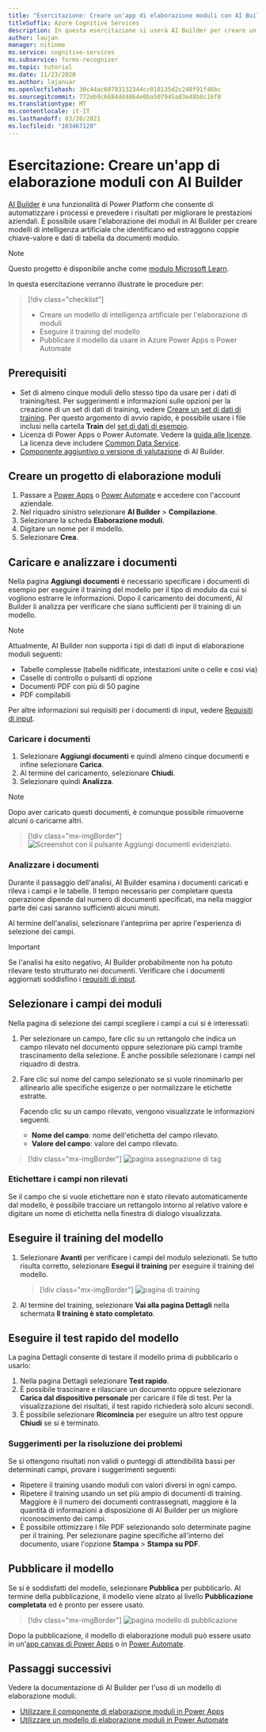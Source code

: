 ```yaml
---
title: "Esercitazione: Creare un'app di elaborazione moduli con AI Builder - Riconoscimento modulo"
titleSuffix: Azure Cognitive Services
description: In questa esercitazione si userà AI Builder per creare un'applicazione di elaborazione moduli ed eseguirne il training.
author: laujan
manager: nitinme
ms.service: cognitive-services
ms.subservice: forms-recognizer
ms.topic: tutorial
ms.date: 11/23/2020
ms.author: lajanuar
ms.openlocfilehash: 30c44ac60783132344cc018135d2c248f91f46bc
ms.sourcegitcommit: 772eb9c6684dd4864e0ba507945a83e48b8c16f0
ms.translationtype: MT
ms.contentlocale: it-IT
ms.lasthandoff: 03/20/2021
ms.locfileid: "103467120"
---
```

# <a name="tutorial-create-a-form-processing-app-with-ai-builder"></a>Esercitazione: Creare un'app di elaborazione moduli con AI Builder

[AI Builder](/ai-builder/overview) è una funzionalità di Power Platform che consente di automatizzare i processi e prevedere i risultati per migliorare le prestazioni aziendali. È possibile usare l'elaborazione dei moduli in AI Builder per creare modelli di intelligenza artificiale che identificano ed estraggono coppie chiave-valore e dati di tabella da documenti modulo.

> [!NOTE]
> Questo progetto è disponibile anche come [modulo Microsoft Learn](/learn/modules/get-started-with-form-processing/).

In questa esercitazione verranno illustrate le procedure per:

> [!div class="checklist"]
> * Creare un modello di intelligenza artificiale per l'elaborazione di moduli
> * Eseguire il training del modello
> * Pubblicare il modello da usare in Azure Power Apps o Power Automate

## <a name="prerequisites"></a>Prerequisiti

* Set di almeno cinque moduli dello stesso tipo da usare per i dati di training/test. Per suggerimenti e informazioni sulle opzioni per la creazione di un set di dati di training, vedere [Creare un set di dati di training](./build-training-data-set.md). Per questo argomento di avvio rapido, è possibile usare i file inclusi nella cartella **Train** del [set di dati di esempio](https://go.microsoft.com/fwlink/?linkid=2128080).
* Licenza di Power Apps o Power Automate. Vedere la [guida alle licenze](https://go.microsoft.com/fwlink/?linkid=2085130). La licenza deve includere [Common Data Service](https://powerplatform.microsoft.com/common-data-service/).
* [Componente aggiuntivo o versione di valutazione](https://go.microsoft.com/fwlink/?LinkId=2113956&clcid=0x409) di AI Builder.


## <a name="create-a-form-processing-project"></a>Creare un progetto di elaborazione moduli

1. Passare a [Power Apps](https://make.powerapps.com/) o [Power Automate](https://flow.microsoft.com/signin) e accedere con l'account aziendale.
1. Nel riquadro sinistro selezionare **AI Builder** > **Compilazione**.
1. Selezionare la scheda **Elaborazione moduli**.
1. Digitare un nome per il modello.
1. Selezionare **Crea**.

## <a name="upload-and-analyze-documents"></a>Caricare e analizzare i documenti

Nella pagina **Aggiungi documenti** è necessario specificare i documenti di esempio per eseguire il training del modello per il tipo di modulo da cui si vogliono estrarre le informazioni. Dopo il caricamento dei documenti, AI Builder li analizza per verificare che siano sufficienti per il training di un modello.

> [!NOTE]
> Attualmente, AI Builder non supporta i tipi di dati di input di elaborazione moduli seguenti:
>
> - Tabelle complesse (tabelle nidificate, intestazioni unite o celle e così via)
> - Caselle di controllo o pulsanti di opzione
> - Documenti PDF con più di 50 pagine
> - PDF compilabili
>
> Per altre informazioni sui requisiti per i documenti di input, vedere [Requisiti di input](./overview.md#input-requirements).

### <a name="upload-your-documents"></a>Caricare i documenti

1. Selezionare **Aggiungi documenti** e quindi almeno cinque documenti e infine selezionare **Carica**.
1. Al termine del caricamento, selezionare **Chiudi**.
1. Selezionare quindi **Analizza**.

> [!NOTE] 
> Dopo aver caricato questi documenti, è comunque possibile rimuoverne alcuni o caricarne altri.

> [!div class="mx-imgBorder"]
> ![Screenshot con il pulsante Aggiungi documenti evidenziato.](./media/tutorial-ai-builder/add-documents-page.png)

### <a name="analyze-your-documents"></a>Analizzare i documenti

Durante il passaggio dell'analisi, AI Builder esamina i documenti caricati e rileva i campi e le tabelle. Il tempo necessario per completare questa operazione dipende dal numero di documenti specificati, ma nella maggior parte dei casi saranno sufficienti alcuni minuti.

Al termine dell'analisi, selezionare l'anteprima per aprire l'esperienza di selezione dei campi.

> [!IMPORTANT]
> Se l'analisi ha esito negativo, AI Builder probabilmente non ha potuto rilevare testo strutturato nei documenti. Verificare che i documenti aggiornati soddisfino i [requisiti di input](./overview.md#input-requirements).

## <a name="select-your-form-fields"></a>Selezionare i campi dei moduli

Nella pagina di selezione dei campi scegliere i campi a cui si è interessati:

1. Per selezionare un campo, fare clic su un rettangolo che indica un campo rilevato nel documento oppure selezionare più campi tramite trascinamento della selezione. È anche possibile selezionare i campi nel riquadro di destra.
1. Fare clic sul nome del campo selezionato se si vuole rinominarlo per allinearlo alle specifiche esigenze o per normalizzare le etichette estratte.

    Facendo clic su un campo rilevato, vengono visualizzate le informazioni seguenti.

    - **Nome del campo**: nome dell'etichetta del campo rilevato.
    - **Valore del campo**: valore del campo rilevato.

> [!div class="mx-imgBorder"]
> ![pagina assegnazione di tag](./media/tutorial-ai-builder/select-fields-page.png)

### <a name="label-undetected-fields"></a>Etichettare i campi non rilevati

Se il campo che si vuole etichettare non è stato rilevato automaticamente dal modello, è possibile tracciare un rettangolo intorno al relativo valore e digitare un nome di etichetta nella finestra di dialogo visualizzata.

## <a name="train-your-model"></a>Eseguire il training del modello

1. Selezionare **Avanti** per verificare i campi del modulo selezionati. Se tutto risulta corretto, selezionare **Esegui il training** per eseguire il training del modello.

    > [!div class="mx-imgBorder"]
    > ![pagina di training](./media/tutorial-ai-builder/summary-train-page.png)
1. Al termine del training, selezionare **Vai alla pagina Dettagli** nella schermata **Il training è stato completato**.
## <a name="quick-test-your-model"></a>Eseguire il test rapido del modello

La pagina Dettagli consente di testare il modello prima di pubblicarlo o usarlo:

1. Nella pagina Dettagli selezionare **Test rapido**.
2. È possibile trascinare e rilasciare un documento oppure selezionare **Carica dal dispositivo personale** per caricare il file di test. Per la visualizzazione dei risultati, il test rapido richiederà solo alcuni secondi.
3. È possibile selezionare **Ricomincia** per eseguire un altro test oppure **Chiudi** se si è terminato.

### <a name="troubleshooting-tips"></a>Suggerimenti per la risoluzione dei problemi

Se si ottengono risultati non validi o punteggi di attendibilità bassi per determinati campi, provare i suggerimenti seguenti:

- Ripetere il training usando moduli con valori diversi in ogni campo.
- Ripetere il training usando un set più ampio di documenti di training. Maggiore è il numero dei documenti contrassegnati, maggiore è la quantità di informazioni a disposizione di AI Builder per un migliore riconoscimento dei campi.
- È possibile ottimizzare i file PDF selezionando solo determinate pagine per il training. Per selezionare pagine specifiche all'interno del documento, usare l'opzione **Stampa** > **Stampa su PDF**.

## <a name="publish-your-model"></a>Pubblicare il modello

Se si è soddisfatti del modello, selezionare **Pubblica** per pubblicarlo. Al termine della pubblicazione, il modello viene alzato al livello **Pubblicazione completata** ed è pronto per essere usato.

> [!div class="mx-imgBorder"]
> ![pagina modello di pubblicazione](./media/tutorial-ai-builder/model-page.png)

Dopo la pubblicazione, il modello di elaborazione moduli può essere usato in un'[app canvas di Power Apps](/ai-builder/form-processor-component-in-powerapps) o in [Power Automate](/ai-builder/form-processing-model-in-flow).

## <a name="next-steps"></a>Passaggi successivi

Vedere la documentazione di AI Builder per l'uso di un modello di elaborazione moduli.

* [Utilizzare il componente di elaborazione moduli in Power Apps](/ai-builder/form-processor-component-in-powerapps)
* [Utilizzare un modello di elaborazione moduli in Power Automate](/ai-builder/form-processing-model-in-flow)